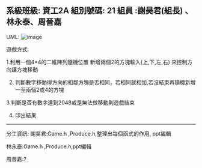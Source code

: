 系級班級: 資工2A
組別號碼: 21
組員 :謝昊君(組長) 、林永泰、周晉嘉
---------------------------------------
UML:
![image](https://github.com/fewqbbb/21/assets/126649277/7efb402e-59a2-4902-bcef-e10df6dd9c1e)


遊戲方式:



1.利用一個4*4的二維陣列隨機位置
      新增兩個2的方塊輸入(上,下,左,右)
      來控制方向讓方塊移動


2. 判斷數字移動得方向的相鄰方塊是否相同，若相同就相加,若沒結束再隨機新增一至兩個2或4的方塊



3.判斷是否有數字達到2048或是無法做移動則遊戲結束



4. 印出結果
---------------------------------------

分工資訊:
謝昊君:Game.h ,Produce.h,整理出每個函式的作用, ppt編輯    


林永泰:Game.h ,Produce.h,ppt編輯


周晉嘉:?

